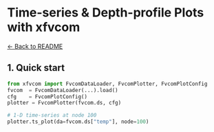<!-- docs/plot_ts.md -->
# Time-series & Depth-profile Plots with xfvcom
[← Back to README](../README.md)

## 1. Quick start
```python
from xfvcom import FvcomDataLoader, FvcomPlotter, FvcomPlotConfig
fvcom  = FvcomDataLoader(...).load()
cfg    = FvcomPlotConfig()
plotter = FvcomPlotter(fvcom.ds, cfg)

# 1-D time‐series at node 100
plotter.ts_plot(da=fvcom.ds["temp"], node=100)

